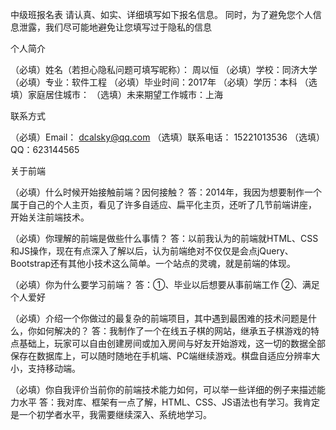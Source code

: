 中级班报名表
请认真、如实、详细填写如下报名信息。 同时，为了避免您个人信息泄露，我们尽可能地避免让您填写过于隐私的信息

个人简介

（必填）姓名（若担心隐私问题可填写昵称）： 周以恒
（必填）学校：同济大学
（必填）专业：软件工程
（必填）毕业时间：2017年
（必填）学历：本科
（选填）家庭居住城市：
（选填）未来期望工作城市：上海

联系方式

（必填）Email： dcalsky@qq.com
（选填）联系电话： 15221013536
（选填）QQ：623144565

关于前端

（必填）什么时候开始接触前端？因何接触？
  答：2014年，我因为想要制作一个属于自己的个人主页，看见了许多自适应、扁平化主页，还听了几节前端讲座，
  开始关注前端技术。

（必填）你理解的前端是做些什么事情？
  答：以前我认为的前端就HTML、CSS和JS操作，现在有点深入了解以后，认为前端绝对不仅仅是会点jQuery、Bootstrap还有其他小技术这么简单。一个站点的灵魂，就是前端的体现。

（必填）你为什么要学习前端？
  答：①、毕业以后想要从事前端工作 ②、满足个人爱好

（必填）介绍一个你做过的最复杂的前端项目，其中遇到最困难的技术问题是什么，你如何解决的？
  答：我制作了一个在线五子棋的网站，继承五子棋游戏的特点基础上，玩家可以自由创建房间或加入房间与好友开始游戏，这一切的数据全部保存在数据库上，可以随时随地在手机端、PC端继续游戏。棋盘自适应分辨率大小，支持移动端。

（必填）你自我评价当前你的前端技术能力如何，可以举一些详细的例子来描述能力水平
  答：我对库、框架有一点了解，HTML、CSS、JS语法也有学习。我肯定是一个初学者水平，我需要继续深入、系统地学习。
